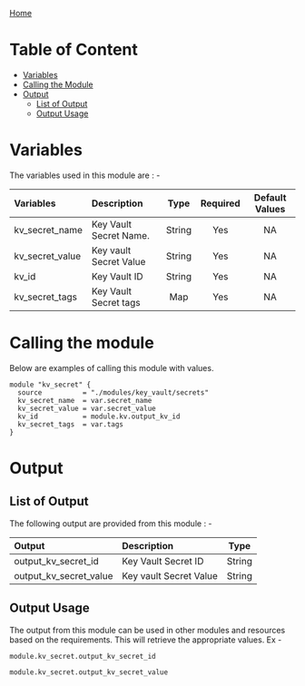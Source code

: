 [Home](../../../README.md)

# Table of Content

- [Variables](#variables)
- [Calling the Module](#calling-the-module)
- [Output](#output)
    - [List of Output](#list-of-output)
    - [Output Usage](#output-usage)


# Variables

The variables used in this module are : -

| Variables | Description | Type | Required | Default Values |
|:----------|:------------|:----:|:--------:|:--------------:|
| kv_secret_name | Key Vault Secret Name. | String | Yes | NA |
| kv_secret_value | Key vault Secret Value | String | Yes | NA |
| kv_id | Key Vault ID | String | Yes | NA |
| kv_secret_tags | Key Vault Secret tags | Map | Yes | NA |

# Calling the module

Below are examples of calling this module with values.

```
module "kv_secret" {
  source          = "./modules/key_vault/secrets"
  kv_secret_name  = var.secret_name
  kv_secret_value = var.secret_value
  kv_id           = module.kv.output_kv_id
  kv_secret_tags  = var.tags
}
```

# Output

## List of Output

The following output are provided from this module : -

| Output | Description | Type |
|:------ |:------------|:----:|
| output_kv_secret_id | Key Vault Secret ID | String |
| output_kv_secret_value | Key vault Secret Value | String |

## Output Usage

The output from this module can be used in other modules and resources based on the requirements. This will retrieve the appropriate values. Ex -

```
module.kv_secret.output_kv_secret_id
```

```
module.kv_secret.output_kv_secret_value
```